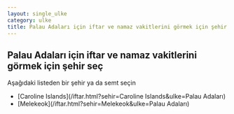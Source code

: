 ```yaml
---
layout: single_ulke
category: ulke
title: Palau Adaları için iftar ve namaz vakitlerini görmek için şehir seç
---
```



## Palau Adaları için iftar ve namaz vakitlerini görmek için şehir seç

Aşağıdaki listeden bir şehir ya da semt seçin


* [Caroline Islands](/iftar.html?sehir=Caroline Islands&ulke=Palau Adaları)
* [Melekeok](/iftar.html?sehir=Melekeok&ulke=Palau Adaları)
